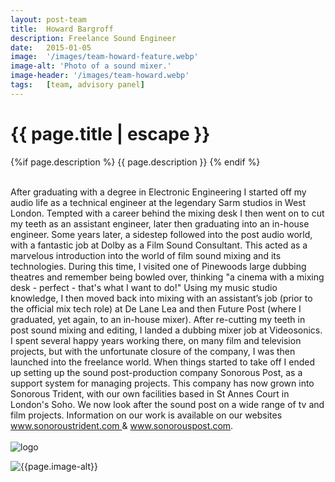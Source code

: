 ```yaml
---
layout: post-team
title:  Howard Bargroff
description: Freelance Sound Engineer
date:   2015-01-05
image:  '/images/team-howard-feature.webp'
image-alt: 'Photo of a sound mixer.'
image-header: '/images/team-howard.webp'
tags:   [team, advisory panel]
---
```


<!-- begin hero -->
  <div class="container">
    <div class="row">
      <div class="col col-12">
        <div class="hero2__inner">
          <div class="hero2__left">
            <h1 class="post__title">{{ page.title | escape }}</h1>
          {%if page.description %}
            {{ page.description }}
          {% endif %}
          <br><br>
          <p>After graduating with a degree in Electronic Engineering I started off my audio life as a technical engineer at the legendary Sarm studios in West London. Tempted with a career behind the mixing desk I then went on to cut my teeth as an assistant engineer, later then graduating into an in-house engineer. Some years later, a sidestep followed into the post audio world, with a fantastic job at Dolby as a Film Sound Consultant. This acted as a marvelous introduction into the world of film sound mixing and its technologies. During this time, I visited one of Pinewoods large dubbing theatres and remember being bowled over, thinking "a cinema with a mixing desk - perfect - that's what I want to do!" Using my music studio knowledge, I then moved back into mixing with an assistant’s job (prior to the official mix tech role) at De Lane Lea and then Future Post (where I graduated, yet again, to an in-house mixer). After re-cutting my teeth in post sound mixing and editing, I landed a dubbing mixer job at Videosonics. I spent several happy years working there, on many film and television projects, but with the unfortunate closure of the company, I was then launched into the freelance world. When things started to take off I ended up setting up the sound post-production company Sonorous Post, as a support system for managing projects. This company has now grown into Sonorous Trident, with our own facilities based in St Annes Court in London's Soho. We now look after the sound post on a wide range of tv and film projects. Information on our work is available on our websites <a href="https://www.sonoroustrident.com">www.sonoroustrident.com </a> & <a href="https://www.sonorouspost.com">www.sonorouspost.com</a>.
          <br><br>
          <img class="lazy" data-src="../images/team-panel-sonorous-sound.png" alt="logo">
          </p>
           </div>
          <div class="hero2__right">
              <img class="lazy" data-src="{{page.image-header}}" alt="{{page.image-alt}}">
        </div>
      </div>
    </div>
  </div>